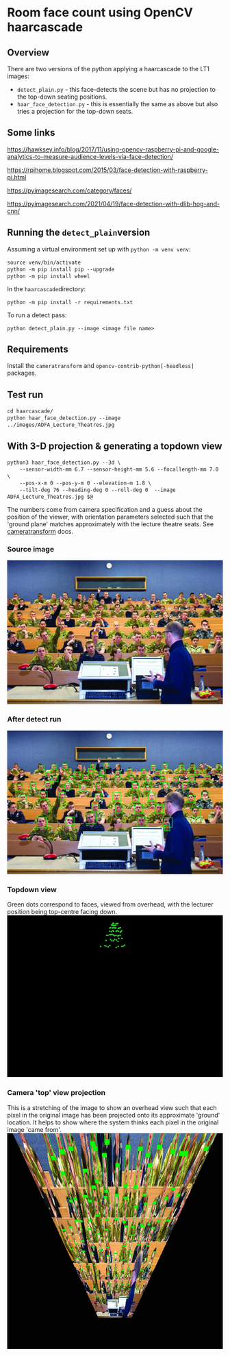 # Room face count using OpenCV haarcascade

## Overview

There are two versions of the python applying a haarcascade to the LT1 images:
* `detect_plain.py` - this face-detects the scene but has no projection to the top-down seating positions.
* `haar_face_detection.py` - this is essentially the same as above but also tries a projection for the top-down seats.

## Some links
https://hawksey.info/blog/2017/11/using-opencv-raspberry-pi-and-google-analytics-to-measure-audience-levels-via-face-detection/

https://rpihome.blogspot.com/2015/03/face-detection-with-raspberry-pi.html

https://pyimagesearch.com/category/faces/

https://pyimagesearch.com/2021/04/19/face-detection-with-dlib-hog-and-cnn/

## Running the `detect_plain`version

Assuming a virtual environment set up with `python -m venv venv`:

```
source venv/bin/activate
python -m pip install pip --upgrade
python -m pip install wheel
```

In the `haarcascade`directory:
```
python -m pip install -r requirements.txt
```
To run a detect pass:
```
python detect_plain.py --image <image file name>
```





## Requirements

Install the `cameratransform` and `opencv-contrib-python[-headless]` packages.

## Test run
```
cd haarcascade/
python haar_face_detection.py --image ../images/ADFA_Lecture_Theatres.jpg
```

## With 3-D projection & generating a topdown view
```
python3 haar_face_detection.py --3d \
	--sensor-width-mm 6.7 --sensor-height-mm 5.6 --focallength-mm 7.0 \
	--pos-x-m 0 --pos-y-m 0 --elevation-m 1.8 \
	--tilt-deg 76 --heading-deg 0 --roll-deg 0  --image ADFA_Lecture_Theatres.jpg $@
```

The numbers come from camera specification and a guess about the position of the viewer, with orientation parameters selected such that the 'ground plane' matches approximately with the lecture theatre seats. See [cameratransform](https://cameratransform.readthedocs.io/en/latest/) docs.

### Source image
![pre detect](../images/ADFA_Lecture_Theatres.jpg)

### After detect run

![post detect](haar_result-sample.jpg)

### Topdown view

Green dots correspond to faces, viewed from overhead, with the lecturer position being top-centre facing down.
![topdown](topdown-sample.jpg)


### Camera 'top' view projection

This is a stretching of the image to show an overhead view such that each pixel in the original image has been projected onto its approximate 'ground' location. It helps to show where the system thinks each pixel in the original image 'came from'.
![topview](camtopview-sample.jpg)


